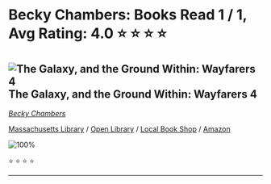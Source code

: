 # Becky Chambers:  Books Read 1 / 1, Avg Rating: 4.0 :star: :star: :star: :star:

## ![The Galaxy, and the Ground Within: Wayfarers 4](https://covers.openlibrary.org/b/isbn/9781473647664-M.jpg) The Galaxy, and the Ground Within: Wayfarers 4
*[Becky Chambers](../BeckyChambers)*

[Massachusetts Library](https://library.minlib.net/search/i=9781473647664) / [Open Library](https://openlibrary.org/isbn/9781473647664) / [Local Book Shop](https://bookshop.org/books/the-galaxy,-and-the-ground-within:-wayfarers-4/9781473647664) / [Amazon](https://smile.amazon.com/dp/1473647665)

![100%](https://progress-bar.dev/100) 

:star: :star: :star: :star:

---
